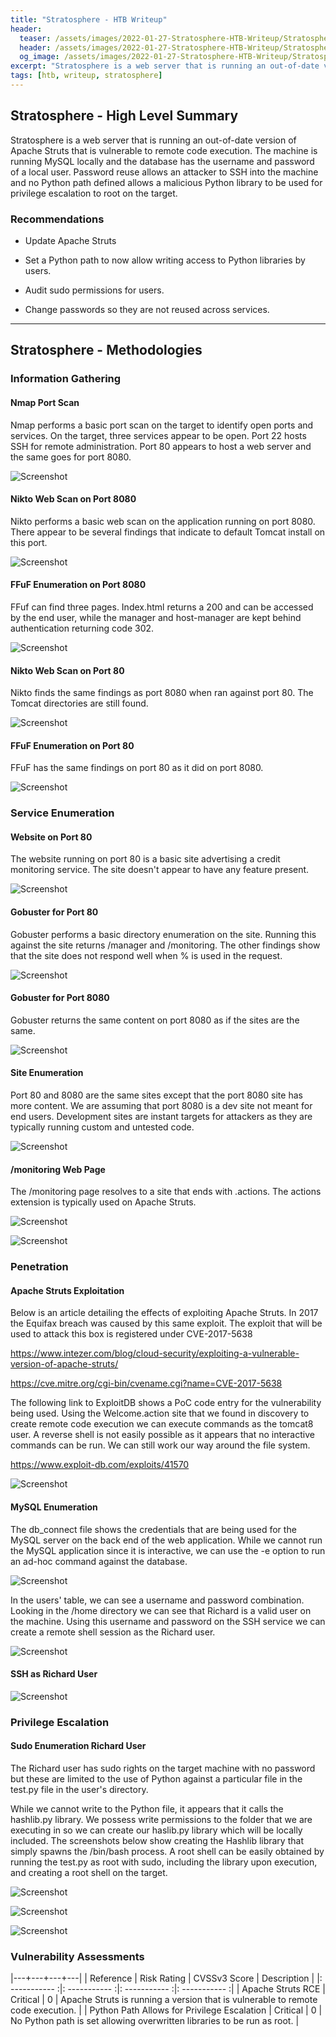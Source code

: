 ```yaml
---
title: "Stratosphere - HTB Writeup"
header: 
  teaser: /assets/images/2022-01-27-Stratosphere-HTB-Writeup/Stratosphere-HTB-Image.png
  header: /assets/images/2022-01-27-Stratosphere-HTB-Writeup/Stratosphere-HTB-Image.png
  og_image: /assets/images/2022-01-27-Stratosphere-HTB-Writeup/Stratosphere-HTB-Image.png
excerpt: "Stratosphere is a web server that is running an out-of-date version of Apache Struts that is vulnerable to remote code execution. The machine is running MySQL locally and the database has the username and password of a local user. Password reuse allows an attacker to SSH into the machine and no Python path defined allows a malicious Python library to be used for privilege escalation to root on the target."
tags: [htb, writeup, stratosphere]
---
```

## Stratosphere - High Level Summary

Stratosphere is a web server that is running an out-of-date version of Apache Struts that is vulnerable to remote code execution. The machine is running MySQL locally and the database has the username and password of a local user. Password reuse allows an attacker to SSH into the machine and no Python path defined allows a malicious Python library to be used for privilege escalation to root on the target.

### Recommendations

- Update Apache Struts

- Set a Python path to now allow writing access to Python libraries by users.

- Audit sudo permissions for users.

- Change passwords so they are not reused across services.

---

## Stratosphere - Methodologies

### Information Gathering

#### Nmap Port Scan

Nmap performs a basic port scan on the target to identify open ports and services. On the target, three services appear to be open. Port 22 hosts SSH for remote administration. Port 80 appears to host a web server and the same goes for port 8080.

![Screenshot](/assets/images/2022-01-27-Stratosphere-HTB-Writeup/Screenshot_20220125_101204.png)

#### Nikto Web Scan on Port 8080

Nikto performs a basic web scan on the application running on port 8080. There appear to be several findings that indicate to default Tomcat install on this port.

![Screenshot](/assets/images/2022-01-27-Stratosphere-HTB-Writeup/Screenshot_20220125_101313.png)

#### FFuF Enumeration on Port 8080

FFuf can find three pages. Index.html returns a 200 and can be accessed by the end user, while the manager and host-manager are kept behind authentication returning code 302.

![Screenshot](/assets/images/2022-01-27-Stratosphere-HTB-Writeup/Screenshot_20220125_101330.png)

#### Nikto Web Scan on Port 80

Nikto finds the same findings as port 8080 when ran against port 80. The Tomcat directories are still found.

![Screenshot](/assets/images/2022-01-27-Stratosphere-HTB-Writeup/Screenshot_20220125_101243.png)

#### FFuF Enumeration on Port 80

FFuF has the same findings on port 80 as it did on port 8080.

![Screenshot](/assets/images/2022-01-27-Stratosphere-HTB-Writeup/Screenshot_20220125_101254.png)

### Service Enumeration

#### Website on Port 80

The website running on port 80 is a basic site advertising a credit monitoring service. The site doesn't appear to have any feature present.

![Screenshot](/assets/images/2022-01-27-Stratosphere-HTB-Writeup/Screenshot_20220125_103834.png)

#### Gobuster for Port 80

Gobuster performs a basic directory enumeration on the site. Running this against the site returns /manager and /monitoring. The other findings show that the site does not respond well when % is used in the request.

![Screenshot](/assets/images/2022-01-27-Stratosphere-HTB-Writeup/Screenshot_20220125_103738.png)

#### Gobuster for Port 8080

Gobuster returns the same content on port 8080 as if the sites are the same.

![Screenshot](/assets/images/2022-01-27-Stratosphere-HTB-Writeup/Screenshot_20220125_103627.png)

#### Site Enumeration

Port 80 and 8080 are the same sites except that the port 8080 site has more content. We are assuming that port 8080 is a dev site not meant for end users. Development sites are instant targets for attackers as they are typically running custom and untested code.

![Screenshot](/assets/images/2022-01-27-Stratosphere-HTB-Writeup/Screenshot_20220125_100724.png)

#### /monitoring Web Page

The /monitoring page resolves to a site that ends with .actions. The actions extension is typically used on Apache Struts.

![Screenshot](/assets/images/2022-01-27-Stratosphere-HTB-Writeup/Screenshot_20220125_101050.png)

![Screenshot](/assets/images/2022-01-27-Stratosphere-HTB-Writeup/Screenshot_20220125_101127.png)

### Penetration

#### Apache Struts Exploitation

Below is an article detailing the effects of exploiting Apache Struts. In 2017 the Equifax breach was caused by this same exploit. The exploit that will be used to attack this box is registered under CVE-2017-5638

<https://www.intezer.com/blog/cloud-security/exploiting-a-vulnerable-version-of-apache-struts/>

<https://cve.mitre.org/cgi-bin/cvename.cgi?name=CVE-2017-5638>

The following link to ExploitDB shows a PoC code entry for the vulnerability being used. Using the Welcome.action site that we found in discovery to create remote code execution we can execute commands as the tomcat8 user. A reverse shell is not easily possible as it appears that no interactive commands can be run. We can still work our way around the file system.

<https://www.exploit-db.com/exploits/41570>

![Screenshot](/assets/images/2022-01-27-Stratosphere-HTB-Writeup/Screenshot_20220125_102440.png)

#### MySQL Enumeration

The db_connect file shows the credentials that are being used for the MySQL server on the back end of the web application. While we cannot run the MySQL application since it is interactive, we can use the -e option to run an ad-hoc command against the database.

![Screenshot](/assets/images/2022-01-27-Stratosphere-HTB-Writeup/Screenshot_20220125_102655.png)

In the users' table, we can see a username and password combination. Looking in the /home directory we can see that Richard is a valid user on the machine. Using this username and password on the SSH service we can create a remote shell session as the Richard user.

![Screenshot](/assets/images/2022-01-27-Stratosphere-HTB-Writeup/Screenshot_20220125_102728.png)

#### SSH as Richard User

![Screenshot](/assets/images/2022-01-27-Stratosphere-HTB-Writeup/Screenshot_20220125_102829.png)

### Privilege Escalation

#### Sudo Enumeration Richard User

The Richard user has sudo rights on the target machine with no password but these are limited to the use of Python against a particular file in the test.py file in the user's directory.

While we cannot write to the Python file, it appears that it calls the hashlib.py library. We possess write permissions to the folder that we are executing in so we can create our haslib.py library which will be locally included. The screenshots below show creating the Hashlib library that simply spawns the /bin/bash process. A root shell can be easily obtained by running the test.py as root with sudo, including the library upon execution, and creating a root shell on the target.

![Screenshot](/assets/images/2022-01-27-Stratosphere-HTB-Writeup/Screenshot_20220125_102921.png)

![Screenshot](/assets/images/2022-01-27-Stratosphere-HTB-Writeup/Screenshot_20220125_103018.png)

![Screenshot](/assets/images/2022-01-27-Stratosphere-HTB-Writeup/Screenshot_20220125_103439.png)

### Vulnerability Assessments

|---+---+---+---|
| Reference | Risk Rating | CVSSv3 Score | Description |
|: ----------- :|: ----------- :|: ----------- :|: ----------- :|
| Apache Struts RCE | Critical | 0 | Apache Struts is running a version that is vulnerable to remote code execution. |
| Python Path Allows for Privilege Escalation | Critical | 0 | No Python path is set allowing overwritten libraries to be run as root. |
